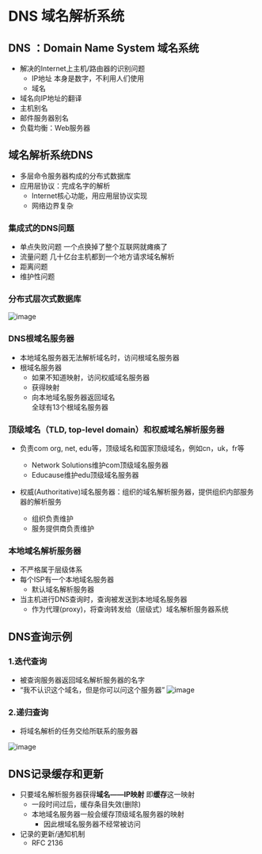 # DNS 域名解析系统 

## DNS ：Domain Name System  域名系统  

* 解决的Internet上主机/路由器的识别问题  
  * IP地址 本身是数字，不利用人们使用
  * 域名  
* 域名向IP地址的翻译
* 主机别名  
* 邮件服务器别名  
* 负载均衡：Web服务器  


## 域名解析系统DNS  

* 多层命令服务器构成的分布式数据库  
* 应用层协议：完成名字的解析
    * Internet核心功能，用应用层协议实现  
    * 网络边界复杂  
 
 ### 集成式的DNS问题  
 
 * 单点失败问题  一个点换掉了整个互联网就瘫痪了  
 * 流量问题   几十亿台主机都到一个地方请求域名解析  
 * 距离问题  
 * 维护性问题  


### 分布式层次式数据库  

![image](https://user-images.githubusercontent.com/58176267/156288734-f996f716-240d-4439-b1e4-284ad3646a5f.png)

### DNS根域名服务器  

* 本地域名服务器无法解析域名时，访问根域名服务器  
* 根域名服务器  
    * 如果不知道映射，访问权威域名服务器  
    * 获得映射  
    * 向本地域名服务器返回域名  
全球有13个根域名服务器    

### 顶级域名（TLD, top-level domain）和权威域名解析服务器

* 负责com org, net, edu等，顶级域名和国家顶级域名，例如cn，uk，fr等  
    * Network Solutions维护com顶级域名服务器  
    * Educause维护edu顶级域名服务器  

* 权威(Authoritative)域名服务器：组织的域名解析服务器，提供组织内部服务器的解析服务
    * 组织负责维护  
    * 服务提供商负责维护  

### 本地域名解析服务器  

* 不严格属于层级体系  
* 每个ISP有一个本地域名服务器  
    * 默认域名解析服务器  
* 当主机进行DNS查询时，查询被发送到本地域名服务器
    * 作为代理(proxy)，将查询转发给（层级式）域名解析服务器系统  

## DNS查询示例  

### 1.迭代查询  

* 被查询服务器返回域名解析服务器的名字
* “我不认识这个域名，但是你可以问这个服务器”
![image](https://user-images.githubusercontent.com/58176267/156358442-76a24b41-0994-4203-ae19-27e3bc486e2d.png)

### 2.递归查询  

* 将域名解析的任务交给所联系的服务器  

![image](https://user-images.githubusercontent.com/58176267/156358781-b83f33a8-4abd-4c3c-afd1-1f94f2806230.png)

## DNS记录缓存和更新  

* 只要域名解析服务器获得**域名——IP映射** 即**缓存**这一映射  
    * 一段时间过后，缓存条目失效(删除)  
    * 本地域名服务器一般会缓存顶级域名服务器的映射
        * 因此根域名服务器不经常被访问  
* 记录的更新/通知机制  
    * RFC 2136  
  
